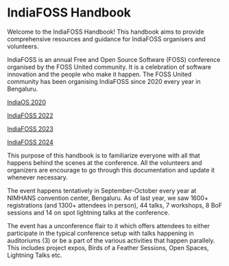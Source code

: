 
# IndiaFOSS Handbook

Welcome to the IndiaFOSS Handbook! This handbook aims to provide comprehensive resources and guidance for IndiaFOSS organisers and volunteers.

IndiaFOSS is an annual Free and Open Source Software (FOSS) conference organised by the FOSS United community. It is a celebration of software innovation and the people who make it happen. The FOSS United community has been organising IndiaFOSS since 2020 every year in Bengaluru.

[IndiaOS 2020](https://indiaos.frappe.cloud/)

[IndiaFOSS 2022](https://indiafoss.net/2022)

[IndiaFOSS 2023](https://indiafoss.net/2023)

[IndiaFOSS 2024](https://fossunited.org/indiafoss/2024)


This purpose of this handbook is to familiarize everyone with all that happens behind the scenes at the conference. All the volunteers and organizers are encourage to go through this documentation and update it whenever necessary.

The event happens tentatively in September-October every year at NIMHANS convention center, Bengaluru. As of last year, we saw 1600+ registrations (and 1300+ attendees in person), 44 talks, 7 workshops, 8 BoF sessions and 14 on spot lightning talks at the conference.

The event has a unconference flair to it which offers attendees to either participate in the typical conference setup with talks happening in auditoriums (3) or be a part of the various activities that happen parallely. This includes project expos, Birds of a Feather Sessions, Open Spaces, Lightning Talks etc. 